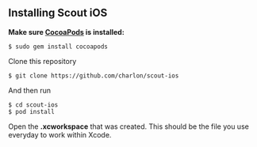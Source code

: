 ## Installing Scout iOS

**Make sure [CocoaPods](http://cocoapods.org) is installed:**
```
$ sudo gem install cocoapods
```

Clone this repository
```
$ git clone https://github.com/charlon/scout-ios
```
And then run
```
$ cd scout-ios
$ pod install
```

Open the __**.xcworkspace**__ that was created. This should be the file you use everyday to work within Xcode.
